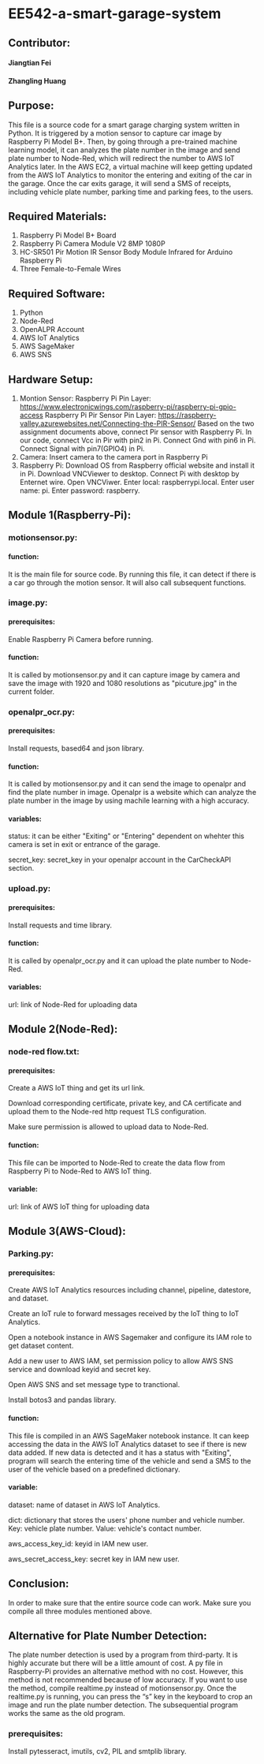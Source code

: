 # EE542-a-smart-garage-system

## Contributor:
#### Jiangtian Fei
#### Zhangling Huang

## Purpose:
This file is a source code for a smart garage charging system written in Python. It is triggered by a motion sensor to capture car image by Raspberry Pi Model B+. Then, by going through a pre-trained machine learning model, it can analyzes the plate number in the image and send plate number to Node-Red, which will redirect the number to AWS IoT Analytics later. In the AWS EC2, a virtual machine will keep getting updated from the AWS IoT Analytics to monitor the entering and exiting of the car in the garage. Once the car exits garage, it will send a SMS of receipts, including vehicle plate number, parking time and parking fees, to the users.

## Required Materials:
1. Raspberry Pi Model B+ Board
2. Raspberry Pi Camera Module V2 8MP 1080P
3. HC-SR501 Pir Motion IR Sensor Body Module Infrared for Arduino Raspberry Pi
4. Three Female-to-Female Wires

## Required Software:
1. Python
2. Node-Red
3. OpenALPR Account
4. AWS IoT Analytics
5. AWS SageMaker
6. AWS SNS


## Hardware Setup:
1. Montion Sensor:
Raspberry Pi Pin Layer: https://www.electronicwings.com/raspberry-pi/raspberry-pi-gpio-access
Raspberry Pi Pir Sensor Pin Layer: https://raspberry-valley.azurewebsites.net/Connecting-the-PIR-Sensor/
Based on the two assignment documents above, connect Pir sensor with Raspberry Pi. In our code, connect Vcc in Pir with pin2 in Pi. Connect Gnd with pin6 in Pi. Connect Signal with pin7(GPIO4) in Pi.
2. Camera:
Insert camera to the camera port in Raspberry Pi
3. Raspberry Pi:
Download OS from Raspberry official website and install it in Pi.
Download VNCViewer to desktop.
Connect Pi with desktop by Enternet wire.
Open VNCViwer. Enter local: raspberrypi.local. Enter user name: pi. Enter password: raspberry.


## Module 1(Raspberry-Pi):
### motionsensor.py:
#### function:
It is the main file for source code. By running this file, it can detect if there is a car go through the motion sensor. It will also call subsequent functions.

### image.py:
#### prerequisites: 
Enable Raspberry Pi Camera before running.
#### function:
It is called by motionsensor.py and it can capture image by camera and save the image with 1920 and 1080 resolutions as "picuture.jpg" in the current folder.

### openalpr_ocr.py:
#### prerequisites: 
Install requests, based64 and json library.
#### function:
It is called by motionsensor.py and it can send the image to openalpr and find the plate number in image. Openalpr is a website which can analyze the plate number in the image by using machile learning with a high accuracy. 
#### variables:
status: it can be either "Exiting" or "Entering" dependent on whehter this camera is set in exit or entrance of the garage.

secret_key: secret_key in your openalpr account in the CarCheckAPI section.

### upload.py:
#### prerequisites:
Install requests and time library.
#### function:
It is called by openalpr_ocr.py and it can upload the plate number to Node-Red.
#### variables:
url: link of Node-Red for uploading data

## Module 2(Node-Red):
### node-red flow.txt:
#### prerequisites:
Create a AWS IoT thing and get its url link.

Download corresponding certificate, private key, and CA certificate and upload them to the Node-red http request TLS configuration.

Make sure permission is allowed to upload data to Node-Red.

#### function:
This file can be imported to Node-Red to create the data flow from Raspberry Pi to Node-Red to AWS IoT thing.
#### variable:
url: link of AWS IoT thing for uploading data


## Module 3(AWS-Cloud):
### Parking.py:
#### prerequisites:
Create AWS IoT Analytics resources including channel, pipeline, datestore, and dataset.

Create an IoT rule to forward messages received by the IoT thing to IoT Analytics.

Open a notebook instance in AWS Sagemaker and configure its IAM role to get dataset content.

Add a new user to AWS IAM, set permission policy to allow AWS SNS service and download keyid and secret key.

Open AWS SNS and set message type to tranctional.

Install botos3 and pandas library.
#### function:
This file is compiled in an AWS SageMaker notebook instance. It can keep accessing the data in the AWS IoT Analytics dataset to see if there is new data added. If new data is detected and it has a status with "Exiting", program will search the entering time of the vehicle and send a SMS to the user of the vehicle based on a predefined dictionary.
#### variable:
dataset: name of dataset in AWS IoT Analytics.

dict: dictionary that stores the users' phone number and vehicle number. Key: vehicle plate number. Value: vehicle's contact number.

aws_access_key_id: keyid in IAM new user.

aws_secret_access_key: secret key in IAM new user.



## Conclusion:
In order to make sure that the entire source code can work. Make sure you compile all three modules mentioned above.


## Alternative for Plate Number Detection:
The plate number detection is used by a program from third-party. It is highly accurate but there will be a little amount of cost. A py file in Raspberry-Pi provides an alternative method with no cost. However, this method is not recommended because of low accuracy. If you want to use the method, compile realtime.py instead of motionsensor.py. Once the realtime.py is running, you can press the “s” key in the keyboard to crop an image and run the plate number detection. The subsequential program works the same as the old program.
### prerequisites:
Install pytesseract, imutils, cv2, PIL and smtplib library.
